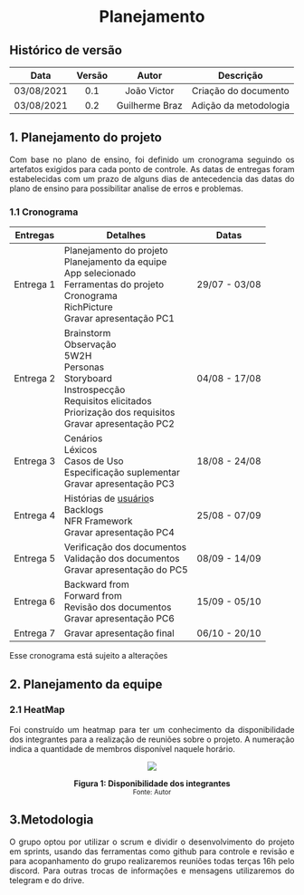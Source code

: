 # <center> Planejamento


## Histórico de versão
| Data | Versão | Autor | Descrição |
| :-:|:-:|:-:|:-: |
| 03/08/2021 | 0.1 | João Victor | Criação do documento |
| 03/08/2021 | 0.2 | Guilherme Braz | Adição da metodologia |
 
<div align="justify">

## 1. Planejamento do projeto
Com base no plano de ensino, foi definido um cronograma seguindo os artefatos exigidos para cada ponto de controle. As datas de entregas foram estabelecidas com um prazo de alguns dias de antecedencia das datas do plano de ensino para possibilitar analise de erros e problemas.

### 1.1 Cronograma

| Entregas | Detalhes | Datas | 
| -------- | -------- | ----- |
| Entrega 1 | Planejamento do projeto <br> Planejamento da equipe<br>App selecionado<br>Ferramentas do projeto<br>Cronograma<br>RichPicture<br>Gravar apresentação PC1 | 29/07 - 03/08 |
| Entrega 2 | Brainstorm<br>Observação<br>5W2H<br>Personas<br>Storyboard<br>Instrospecção<br>Requisitos elicitados<br>Priorização dos requisitos<br>Gravar apresentação PC2 | 04/08 - 17/08 |
| Entrega 3 | Cenários<br>Léxicos<br>Casos de Uso<br>Especificação suplementar<br>Gravar apresentação PC3 | 18/08 - 24/08 |
| Entrega 4 | Histórias de [usuário](https://requisitos-de-software.github.io/2021.1-Hemovida/#/./modelagem/lexico?id=usuário)s<br>Backlogs<br>NFR Framework<br>Gravar apresentação PC4 | 25/08 - 07/09 |
| Entrega 5 | Verificação dos documentos<br>Validação dos documentos<br>Gravar apresentação do PC5 | 08/09 - 14/09 |
| Entrega 6 | Backward from<br>Forward from<br>Revisão dos documentos<br>Gravar apresentação PC6 | 15/09 - 05/10 |
| Entrega 7 | Gravar apresentação final | 06/10 - 20/10 |

Esse cronograma está sujeito a alterações

## 2. Planejamento da equipe

### 2.1 HeatMap
Foi construído um heatmap para ter um conhecimento da disponibilidade dos integrantes para a realização de reuniões sobre o projeto. A numeração indica a quantidade de membros disponível naquele horário.

<p align='center'>
    <img src='images/heatmap.png'>
    <figcaption align='center'>
        <b>Figura 1: Disponibilidade dos integrantes</b>
        <br>
        <small>Fonte: Autor</small>
    </figcaption>
</p>

## 3.Metodologia
O grupo optou por utilizar o scrum e dividir o desenvolvimento do projeto em sprints, usando das ferramentas como github para controle e revisão e para acopanhamento do grupo realizaremos reuniões todas terças 16h pelo discord. Para outras trocas de informações e mensagens utilizaremos do telegram e do drive.

</div> 